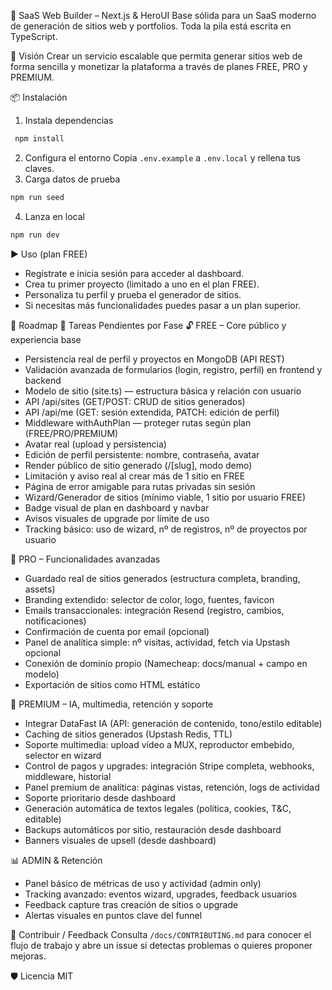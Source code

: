🧱 SaaS Web Builder – Next.js & HeroUI
Base sólida para un SaaS moderno de generación de sitios web y portfolios.
Toda la pila está escrita en TypeScript.

🚦 Visión
Crear un servicio escalable que permita generar sitios web de forma sencilla y
monetizar la plataforma a través de planes FREE, PRO y PREMIUM.

📦 Instalación
1. Instala dependencias
```bash
 npm install
```
2. Configura el entorno
Copia `.env.example` a `.env.local` y rellena tus claves.
3. Carga datos de prueba
```bash
npm run seed
```
4. Lanza en local
```bash
npm run dev
```

▶️ Uso (plan FREE)
- Regístrate e inicia sesión para acceder al dashboard.
- Crea tu primer proyecto (limitado a uno en el plan FREE).
- Personaliza tu perfil y prueba el generador de sitios.
- Si necesitas más funcionalidades puedes pasar a un plan superior.

📅 Roadmap
🚧 Tareas Pendientes por Fase
🔓 FREE – Core público y experiencia base
- Persistencia real de perfil y proyectos en MongoDB (API REST)
- Validación avanzada de formularios (login, registro, perfil) en frontend y backend
- Modelo de sitio (site.ts) — estructura básica y relación con usuario
- API /api/sites (GET/POST: CRUD de sitios generados)
- API /api/me (GET: sesión extendida, PATCH: edición de perfil)
- Middleware withAuthPlan — proteger rutas según plan (FREE/PRO/PREMIUM)
- Avatar real (upload y persistencia)
- Edición de perfil persistente: nombre, contraseña, avatar
- Render público de sitio generado (/[slug], modo demo)
- Limitación y aviso real al crear más de 1 sitio en FREE
- Página de error amigable para rutas privadas sin sesión
- Wizard/Generador de sitios (mínimo viable, 1 sitio por usuario FREE)
- Badge visual de plan en dashboard y navbar
- Avisos visuales de upgrade por límite de uso
- Tracking básico: uso de wizard, nº de registros, nº de proyectos por usuario

💼 PRO – Funcionalidades avanzadas
- Guardado real de sitios generados (estructura completa, branding, assets)
- Branding extendido: selector de color, logo, fuentes, favicon
- Emails transaccionales: integración Resend (registro, cambios, notificaciones)
- Confirmación de cuenta por email (opcional)
- Panel de analítica simple: nº visitas, actividad, fetch via Upstash opcional
- Conexión de dominio propio (Namecheap: docs/manual + campo en modelo)
- Exportación de sitios como HTML estático

🚀 PREMIUM – IA, multimedia, retención y soporte
- Integrar DataFast IA (API: generación de contenido, tono/estilo editable)
- Caching de sitios generados (Upstash Redis, TTL)
- Soporte multimedia: upload vídeo a MUX, reproductor embebido, selector en wizard
- Control de pagos y upgrades: integración Stripe completa, webhooks, middleware, historial
- Panel premium de analítica: páginas vistas, retención, logs de actividad
- Soporte prioritario desde dashboard
- Generación automática de textos legales (política, cookies, T&C, editable)
- Backups automáticos por sitio, restauración desde dashboard
- Banners visuales de upsell (desde dashboard)

📊 ADMIN & Retención
- Panel básico de métricas de uso y actividad (admin only)
- Tracking avanzado: eventos wizard, upgrades, feedback usuarios
- Feedback capture tras creación de sitios o upgrade
- Alertas visuales en puntos clave del funnel

🤝 Contribuir / Feedback
Consulta `/docs/CONTRIBUTING.md` para conocer el flujo de trabajo y abre un issue
si detectas problemas o quieres proponer mejoras.

🛡️ Licencia
MIT

